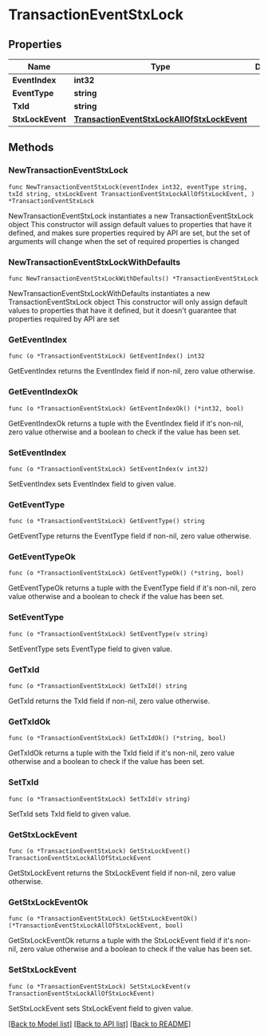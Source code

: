 # TransactionEventStxLock

## Properties

Name | Type | Description | Notes
------------ | ------------- | ------------- | -------------
**EventIndex** | **int32** |  | 
**EventType** | **string** |  | 
**TxId** | **string** |  | 
**StxLockEvent** | [**TransactionEventStxLockAllOfStxLockEvent**](TransactionEventStxLockAllOfStxLockEvent.md) |  | 

## Methods

### NewTransactionEventStxLock

`func NewTransactionEventStxLock(eventIndex int32, eventType string, txId string, stxLockEvent TransactionEventStxLockAllOfStxLockEvent, ) *TransactionEventStxLock`

NewTransactionEventStxLock instantiates a new TransactionEventStxLock object
This constructor will assign default values to properties that have it defined,
and makes sure properties required by API are set, but the set of arguments
will change when the set of required properties is changed

### NewTransactionEventStxLockWithDefaults

`func NewTransactionEventStxLockWithDefaults() *TransactionEventStxLock`

NewTransactionEventStxLockWithDefaults instantiates a new TransactionEventStxLock object
This constructor will only assign default values to properties that have it defined,
but it doesn't guarantee that properties required by API are set

### GetEventIndex

`func (o *TransactionEventStxLock) GetEventIndex() int32`

GetEventIndex returns the EventIndex field if non-nil, zero value otherwise.

### GetEventIndexOk

`func (o *TransactionEventStxLock) GetEventIndexOk() (*int32, bool)`

GetEventIndexOk returns a tuple with the EventIndex field if it's non-nil, zero value otherwise
and a boolean to check if the value has been set.

### SetEventIndex

`func (o *TransactionEventStxLock) SetEventIndex(v int32)`

SetEventIndex sets EventIndex field to given value.


### GetEventType

`func (o *TransactionEventStxLock) GetEventType() string`

GetEventType returns the EventType field if non-nil, zero value otherwise.

### GetEventTypeOk

`func (o *TransactionEventStxLock) GetEventTypeOk() (*string, bool)`

GetEventTypeOk returns a tuple with the EventType field if it's non-nil, zero value otherwise
and a boolean to check if the value has been set.

### SetEventType

`func (o *TransactionEventStxLock) SetEventType(v string)`

SetEventType sets EventType field to given value.


### GetTxId

`func (o *TransactionEventStxLock) GetTxId() string`

GetTxId returns the TxId field if non-nil, zero value otherwise.

### GetTxIdOk

`func (o *TransactionEventStxLock) GetTxIdOk() (*string, bool)`

GetTxIdOk returns a tuple with the TxId field if it's non-nil, zero value otherwise
and a boolean to check if the value has been set.

### SetTxId

`func (o *TransactionEventStxLock) SetTxId(v string)`

SetTxId sets TxId field to given value.


### GetStxLockEvent

`func (o *TransactionEventStxLock) GetStxLockEvent() TransactionEventStxLockAllOfStxLockEvent`

GetStxLockEvent returns the StxLockEvent field if non-nil, zero value otherwise.

### GetStxLockEventOk

`func (o *TransactionEventStxLock) GetStxLockEventOk() (*TransactionEventStxLockAllOfStxLockEvent, bool)`

GetStxLockEventOk returns a tuple with the StxLockEvent field if it's non-nil, zero value otherwise
and a boolean to check if the value has been set.

### SetStxLockEvent

`func (o *TransactionEventStxLock) SetStxLockEvent(v TransactionEventStxLockAllOfStxLockEvent)`

SetStxLockEvent sets StxLockEvent field to given value.



[[Back to Model list]](../README.md#documentation-for-models) [[Back to API list]](../README.md#documentation-for-api-endpoints) [[Back to README]](../README.md)


